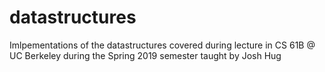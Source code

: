 # datastructures
Imlpementations of the datastructures covered during lecture in CS 61B @ UC Berkeley during the Spring 2019 semester taught by Josh Hug
